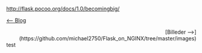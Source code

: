 http://flask.pocoo.org/docs/1.0/becomingbig/ 


[<-- Blog](https://michael2750.github.io/Flask_on_NGINX/index)

<div align="right">
  [Billeder -->](https://github.com/michael2750/Flask_on_NGINX/tree/master/images)
</div
  
<p dir='rtl' align='right'>test</p>
